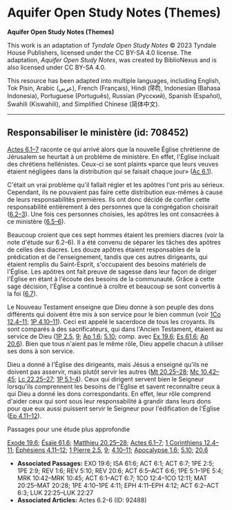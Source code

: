 # Aquifer Open Study Notes (Themes)

**Aquifer Open Study Notes (Themes)**

This work is an adaptation of *Tyndale Open Study Notes* © 2023 Tyndale House Publishers, licensed under the CC BY\-SA 4\.0 license. The adaptation, *Aquifer Open Study Notes*, was created by BiblioNexus and is also licensed under CC BY\-SA 4\.0\.

This resource has been adapted into multiple languages, including English, Tok Pisin, Arabic (عربي), French (Français), Hindi (हिंदी), Indonesian (Bahasa Indonesia), Portuguese (Português), Russian (Русский), Spanish (Español), Swahili (Kiswahili), and Simplified Chinese (简体中文).



--------------------------------

## Responsabiliser le ministère (id: 708452)

[Actes 6\.1–7](https://ref.ly/Acts6:1-Acts6:7) raconte ce qui arrivé alors que la nouvelle Église chrétienne de Jérusalem se heurtait à un problème de ministère. En effet, l'Église incluait des chrétiens hellénistes. Ceux\-ci se sont plaints «parce que leurs veuves étaient négligées dans la distribution qui se faisait chaque jour» ([Ac 6\.1](https://ref.ly/Acts6:1)).

C'était un vrai problème qu'il fallait régler et les apôtres l'ont pris au sérieux. Cependant, ils ne pouvaient pas faire cette distribution eux\-mêmes à cause de leurs responsabilités premières. Ils ont donc décidé de confier cette responsabilité entièrement à des personnes que la congrégation choisirait ([6\.2–3](https://ref.ly/Acts6:2-Acts6:3)). Une fois ces personnes choisies, les apôtres les ont consacrées à ce ministère ([6\.5–6](https://ref.ly/Acts6:5-Acts6:6)).

Beaucoup croient que ces sept hommes étaient les premiers diacres (voir la note d'étude sur 6\.2–6). Il a été convenu de séparer les tâches des apôtres de celles des diacres. Les douze apôtres étaient responsables de la prédication et de l'enseignement, tandis que ces autres dirigeants, qui étaient remplis du Saint\-Esprit, s'occupaient des besoins matériels de l'Église. Les apôtres ont fait preuve de sagesse dans leur façon de diriger l'Église en étant à l'écoute des besoins de la communauté. Grâce à cette sage décision, l'Église a continué à croître et beaucoup se sont convertis à la foi ([6\.7](https://ref.ly/Acts6:7)).

Le Nouveau Testament enseigne que Dieu donne à son peuple des dons différents qui doivent être mis à son service pour le bien commun (voir [1Co 12\.4–11](https://ref.ly/1Cor12:4-1Cor12:11); [1P 4\.10–11](https://ref.ly/1Pet4:10-1Pet4:11)). Ceci est appelé le sacerdoce de tous les croyants. Ils sont comparés à des sacrificateurs, qui dans l'Ancien Testament, étaient au service de Dieu ([1P 2\.5](https://ref.ly/1Pet2:5), [9](https://ref.ly/1Pet2:9); [Ap 1\.6](https://ref.ly/Rev1:6); [5\.10](https://ref.ly/Rev5:10); comp. avec [Ex 19\.6](https://ref.ly/Exod19:6); [Es 61\.6](https://ref.ly/Isa61:6); [Ap 20\.6](https://ref.ly/Rev20:6)). Bien que tous n'aient pas le même rôle, Dieu appelle chacun à utiliser ses dons à son service.

Dieu a donné à l'Église des dirigeants, mais Jésus a enseigné qu'ils ne doivent pas asservir, mais plutôt servir les autres ([Mt 20\.25–28](https://ref.ly/Matt20:25-Matt20:28); [Mc 10\.42–45](https://ref.ly/Mark10:42-Mark10:45); [Lc 22\.25–27](https://ref.ly/Luke22:25-Luke22:27); [1P 5\.1–4](https://ref.ly/1Pet5:1-1Pet5:4)). Ceux qui dirigent servent bien le Seigneur lorsqu'ils comprennent les besoins de l'Église et savent reconnaître ceux à qui Dieu a donné les dons correspondants. En effet, leur rôle comprend d'aider ceux qui sont sous leur responsabilité à grandir dans leurs dons pour que eux aussi puissent servir le Seigneur pour l'édification de l'Église ([Ep 4\.11–12](https://ref.ly/Eph4:11-Eph4:12)).

Passages pour une étude plus approfondie

[Exode 19\.6](https://ref.ly/Exod19:6); [Ésaïe 61\.6](https://ref.ly/Isa61:6); [Matthieu 20\.25–28](https://ref.ly/Matt20:25-Matt20:28); [Actes 6\.1–7](https://ref.ly/Acts6:1-Acts6:7); [1 Corinthiens 12\.4–11](https://ref.ly/1Cor12:4-1Cor12:11); [Éphésiens 4\.11–12](https://ref.ly/Eph4:11-Eph4:12); [1 Pierre 2\.5](https://ref.ly/1Pet2:5), [9](https://ref.ly/1Pet2:9); [4\.10–11](https://ref.ly/1Pet4:10-1Pet4:11); [Apocalypse 1\.6](https://ref.ly/Rev1:6); [5\.10](https://ref.ly/Rev5:10); [20\.6](https://ref.ly/Rev20:6)

* **Associated Passages:** EXO 19:6; ISA 61:6; ACT 6:1; ACT 6:7; 1PE 2:5; 1PE 2:9; REV 1:6; REV 5:10; REV 20:6; ACT 6:5–ACT 6:6; 1PE 5:1–1PE 5:4; MRK 10:42–MRK 10:45; ACT 6:1–ACT 6:7; 1CO 12:4–1CO 12:11; MAT 20:25–MAT 20:28; 1PE 4:10–1PE 4:11; EPH 4:11–EPH 4:12; ACT 6:2–ACT 6:3; LUK 22:25–LUK 22:27
* **Associated Articles:** Actes 6.2-6 (ID: 92488)

